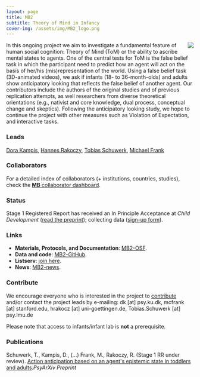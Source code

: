 ```yaml
---
layout: page
title: MB2
subtitle: Theory of Mind in Infancy
cover-img: /assets/img/MB2_logo.png
---
```


<!--
To-do:
- grant from germany?
- check status;
- publications: where the registred report is archived?
- add collaborators map.
-->


<img style="float: right;" src="/assets/img/MB2_design300px.png"> 
In this ongoing project we aim to investigate a fundamental feature of human social cognition: Theory of Mind (ToM) or the ability to ascribe mental states to agents. One of the central tests for ToM is the false belief task in which the participant need to predict how an agent will act on the basis of her/his (mis)representation of the world. Using a false belief task (3D-animated videos), we ask if infants (18- to 36-month-olds) and adults show anticipatory looking that reflects the false belief of another agent. Our contributors include the authors of the original studies and of previous replication attempts, as well researchers from diverse theoretical orientations (e.g., nativist and core knowledge, dual process, conceptual change and skeptics). Following the anticipatory looking study, we hope to continue the project with other measures such as Violation of Expectation, and interactive tasks.

### Leads
[Dora Kampis](https://psychology.ku.dk/staff/academic_staff/?pure=en%2Fpersons%2Fdora-kampis(94aa17eb-739f-486e-a280-4a76aa4d38a7).html), [Hannes Rakoczy](https://www.psych.uni-goettingen.de/en/development/team/rakoczy-hannes), [Tobias Schuwerk](https://www.psy.lmu.de/epp/personen/wiss_ma/tobias_schuwerk/), [Michael Frank](https://web.stanford.edu/~mcfrank/)

### Collaborators
For a detailed index of collaborators (+ institutions, countries, studies), check the [**MB** collaborator dashboard](https://manybabies.shinyapps.io/shiny_mb_map/).

<!-- Flourish
<div class="flourish-embed flourish-map" data-src="visualisation/2520253" data-url="https://flo.uri.sh/visualisation/2520253/embed"><script src="https://public.flourish.studio/resources/embed.js"></script></div>
-->

### Status
Stage 1 Registered Report has received an In Principle Acceptance at *Child Development* ([read the preprint](https://psyarxiv.com/x4jbm/)); collecting data ([sign-up form](https://docs.google.com/forms/d/1SnPZh1FrIGA5qMFM1ZSMcuE_qN9DPTCEic2Nt35XNcc/viewform)).


### Links
* **Materials, Protocols, and Documentation**: [MB2-OSF](https://osf.io/jmuvd/).
* **Data and code**: [MB2-GitHub](https://github.com/manybabies/mb2-analysis).
* **Listserv**: [join here](https://mailman.stanford.edu/mailman/listinfo/manybabies2).
* **News**: [MB2-news]({{site.baseurl}}/tags/#MB2).

### Contribute
We encourage everyone who is interested in the project to [contribute]({{site.baseurl}}/get_involved/) and/or contact the project leads by e-mailing: dk [at] psy.ku.dk, mcfrank [at] stanford.edu, hrakocz [at] uni-goettingen.de, Tobias.Schuwerk [at] psy.lmu.de

Please note that access to infants/infant lab is **not** a prerequisite.

<!-- ### Publications -->
### Publications
Schuwerk, T., Kampis, D., (...) Frank, M., Rakoczy, R. (Stage 1 RR under review). [Action anticipation based on an agent's epistemic state in toddlers and adults](https://psyarxiv.com/x4jbm/)._PsyArXiv Preprint_
